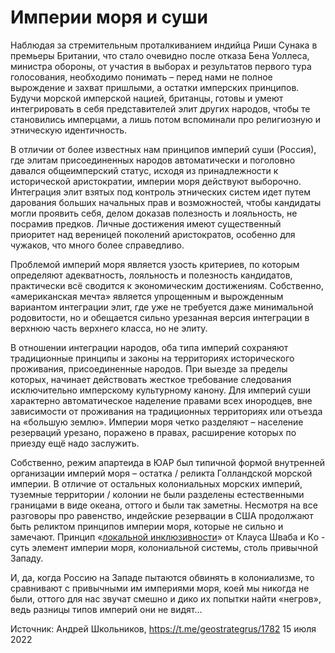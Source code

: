 # Империи моря и суши


Наблюдая за стремительным проталкиванием индийца Риши Сунака в премьеры Британии, что стало очевидно после отказа Бена Уоллеса, министра обороны, от участия в выборах и результатов первого тура голосования, необходимо понимать – перед нами не полное вырождение и захват пришлыми, а остатки имперских принципов. Будучи морской имперской нацией, британцы, готовы и умеют интегрировать в себя представителей элит других народов, чтобы те становились имперцами, а лишь потом вспоминали про религиозную и этническую идентичность. 

В отличии от более известных нам принципов империй суши (Россия), где элитам присоединенных народов автоматически и поголовно давался общеимперский статус, исходя из принадлежности к исторической аристократии, империи моря действуют выборочно. Интеграция элит взятых под контроль этнических систем идет путем дарования больших начальных прав и возможностей, чтобы кандидаты могли проявить себя, делом доказав полезность и лояльность, не посрамив предков. Личные достижения имеют существенный приоритет над вереницей поколений аристократов, особенно для чужаков, что много более справедливо.

Проблемой империй моря является узость критериев, по которым определяют адекватность, лояльность и полезность кандидатов, практически всё сводится к экономическим достижениям. Собственно, «американская мечта» является упрощенным и вырожденным вариантом интеграции элит, где уже не требуется даже минимальной родовитости, но и обещается сильно урезанная версия интеграции в верхнюю часть верхнего класса, но не элиту.

В отношении интеграции народов, оба типа империй сохраняют традиционные принципы и законы на территориях исторического проживания, присоединенные народов. При выезде за пределы которых, начинает действовать жесткое требование следования исключительно имперскому культурному канону. Для империй суши характерно автоматическое наделение правами всех инородцев, вне зависимости от проживания на традиционных территориях или отъезда на «большую землю». Империи моря четко разделяют – население резерваций урезано, поражено в правах, расширение которых по приезду ещё надо заслужить.

Собственно, режим апартеида в ЮАР был типичной формой внутренней организации империй моря – остатка / реликта Голландской морской империи. В отличие от остальных колониальных морских империй, туземные территории / колонии не были разделены естественными границами в виде океана, оттого и были так заметны. Несмотря на все разговоры про равенство, индейские резервации в США продолжают быть реликтом принципов империи моря, которые не сильно и замечают. Принцип «[локальной инклюзивности](https://t.me/geostrategrus/1752)» от Клауса Шваба и Ко - суть элемент империи моря, колониальной системы, столь привычной Западу.

И, да, когда Россию на Западе пытаются обвинять в колониализме, то сравнивают с привычными им империями моря, коей мы никогда не были, оттого для нас звучат смешно и дико их попытки найти «негров», ведь разницы типов империй они не видят…

Источник: Андрей Школьников, https://t.me/geostrategrus/1782 15 июля 2022